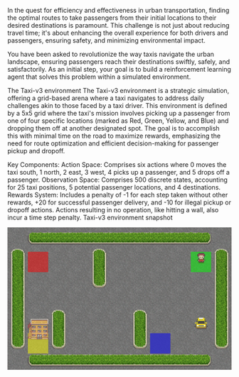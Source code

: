 In the quest for efficiency and effectiveness in urban transportation, finding the optimal routes to take passengers from their initial locations to their desired destinations is paramount. This challenge is not just about reducing travel time; it's about enhancing the overall experience for both drivers and passengers, ensuring safety, and minimizing environmental impact.

You have been asked to revolutionize the way taxis navigate the urban landscape, ensuring passengers reach their destinations swiftly, safely, and satisfactorily. As an initial step, your goal is to build a reinforcement learning agent that solves this problem within a simulated environment.

The Taxi-v3 environment
The Taxi-v3 environment is a strategic simulation, offering a grid-based arena where a taxi navigates to address daily challenges akin to those faced by a taxi driver. This environment is defined by a 5x5 grid where the taxi's mission involves picking up a passenger from one of four specific locations (marked as Red, Green, Yellow, and Blue) and dropping them off at another designated spot. The goal is to accomplish this with minimal time on the road to maximize rewards, emphasizing the need for route optimization and efficient decision-making for passenger pickup and dropoff.

Key Components:
Action Space: Comprises six actions where 0 moves the taxi south, 1 north, 2 east, 3 west, 4 picks up a passenger, and 5 drops off a passenger.
Observation Space: Comprises 500 discrete states, accounting for 25 taxi positions, 5 potential passenger locations, and 4 destinations.
Rewards System: Includes a penalty of -1 for each step taken without other rewards, +20 for successful passenger delivery, and -10 for illegal pickup or dropoff actions. Actions resulting in no operation, like hitting a wall, also incur a time step penalty.
Taxi-v3 environment snapshot

![taxi agent behavior](taxi_agent_behavior.gif)
